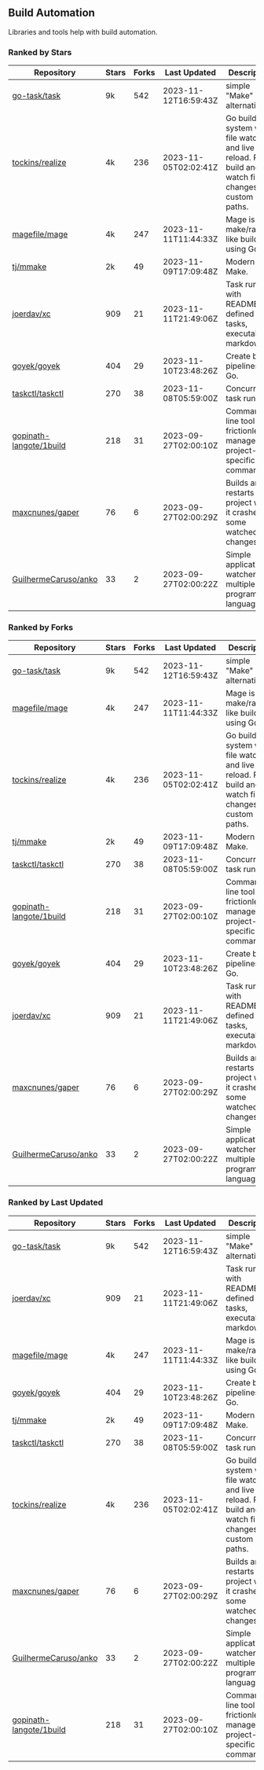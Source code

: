 ## Build Automation

Libraries and tools help with build automation.

### Ranked by Stars

| Repository | Stars | Forks | Last Updated | Description | 
|------------|-------|-------|--------------|-------------|
| [go-task/task](https://github.com/go-task/task) | 9k | 542 | 2023-11-12T16:59:43Z |  simple "Make" alternative. |
| [tockins/realize](https://github.com/tockins/realize) | 4k | 236 | 2023-11-05T02:02:41Z |  Go build a system with file watchers and live to reload. Run, build and watch file changes with custom paths. |
| [magefile/mage](https://github.com/magefile/mage) | 4k | 247 | 2023-11-11T11:44:33Z |  Mage is a make/rake-like build tool using Go. |
| [tj/mmake](https://github.com/tj/mmake) | 2k | 49 | 2023-11-09T17:09:48Z |  Modern Make. |
| [joerdav/xc](https://github.com/joerdav/xc) | 909 | 21 | 2023-11-11T21:49:06Z |  Task runner with README.md defined tasks, executable markdown. |
| [goyek/goyek](https://github.com/goyek/goyek) | 404 | 29 | 2023-11-10T23:48:26Z |  Create build pipelines in Go. |
| [taskctl/taskctl](https://github.com/taskctl/taskctl) | 270 | 38 | 2023-11-08T05:59:00Z |  Concurrent task runner. |
| [gopinath-langote/1build](https://github.com/gopinath-langote/1build) | 218 | 31 | 2023-09-27T02:00:10Z |  Command line tool to frictionlessly manage project-specific commands. |
| [maxcnunes/gaper](https://github.com/maxcnunes/gaper) | 76 | 6 | 2023-09-27T02:00:29Z |  Builds and restarts a Go project when it crashes or some watched file changes. |
| [GuilhermeCaruso/anko](https://github.com/GuilhermeCaruso/anko) | 33 | 2 | 2023-09-27T02:00:22Z |  Simple application watcher for multiple programming languages. |

### Ranked by Forks

| Repository | Stars | Forks | Last Updated | Description | 
|------------|-------|-------|--------------|-------------|
| [go-task/task](https://github.com/go-task/task) | 9k | 542 | 2023-11-12T16:59:43Z |  simple "Make" alternative. |
| [magefile/mage](https://github.com/magefile/mage) | 4k | 247 | 2023-11-11T11:44:33Z |  Mage is a make/rake-like build tool using Go. |
| [tockins/realize](https://github.com/tockins/realize) | 4k | 236 | 2023-11-05T02:02:41Z |  Go build a system with file watchers and live to reload. Run, build and watch file changes with custom paths. |
| [tj/mmake](https://github.com/tj/mmake) | 2k | 49 | 2023-11-09T17:09:48Z |  Modern Make. |
| [taskctl/taskctl](https://github.com/taskctl/taskctl) | 270 | 38 | 2023-11-08T05:59:00Z |  Concurrent task runner. |
| [gopinath-langote/1build](https://github.com/gopinath-langote/1build) | 218 | 31 | 2023-09-27T02:00:10Z |  Command line tool to frictionlessly manage project-specific commands. |
| [goyek/goyek](https://github.com/goyek/goyek) | 404 | 29 | 2023-11-10T23:48:26Z |  Create build pipelines in Go. |
| [joerdav/xc](https://github.com/joerdav/xc) | 909 | 21 | 2023-11-11T21:49:06Z |  Task runner with README.md defined tasks, executable markdown. |
| [maxcnunes/gaper](https://github.com/maxcnunes/gaper) | 76 | 6 | 2023-09-27T02:00:29Z |  Builds and restarts a Go project when it crashes or some watched file changes. |
| [GuilhermeCaruso/anko](https://github.com/GuilhermeCaruso/anko) | 33 | 2 | 2023-09-27T02:00:22Z |  Simple application watcher for multiple programming languages. |

### Ranked by Last Updated

| Repository | Stars | Forks | Last Updated | Description | 
|------------|-------|-------|--------------|-------------|
| [go-task/task](https://github.com/go-task/task) | 9k | 542 | 2023-11-12T16:59:43Z |  simple "Make" alternative. |
| [joerdav/xc](https://github.com/joerdav/xc) | 909 | 21 | 2023-11-11T21:49:06Z |  Task runner with README.md defined tasks, executable markdown. |
| [magefile/mage](https://github.com/magefile/mage) | 4k | 247 | 2023-11-11T11:44:33Z |  Mage is a make/rake-like build tool using Go. |
| [goyek/goyek](https://github.com/goyek/goyek) | 404 | 29 | 2023-11-10T23:48:26Z |  Create build pipelines in Go. |
| [tj/mmake](https://github.com/tj/mmake) | 2k | 49 | 2023-11-09T17:09:48Z |  Modern Make. |
| [taskctl/taskctl](https://github.com/taskctl/taskctl) | 270 | 38 | 2023-11-08T05:59:00Z |  Concurrent task runner. |
| [tockins/realize](https://github.com/tockins/realize) | 4k | 236 | 2023-11-05T02:02:41Z |  Go build a system with file watchers and live to reload. Run, build and watch file changes with custom paths. |
| [maxcnunes/gaper](https://github.com/maxcnunes/gaper) | 76 | 6 | 2023-09-27T02:00:29Z |  Builds and restarts a Go project when it crashes or some watched file changes. |
| [GuilhermeCaruso/anko](https://github.com/GuilhermeCaruso/anko) | 33 | 2 | 2023-09-27T02:00:22Z |  Simple application watcher for multiple programming languages. |
| [gopinath-langote/1build](https://github.com/gopinath-langote/1build) | 218 | 31 | 2023-09-27T02:00:10Z |  Command line tool to frictionlessly manage project-specific commands. |

